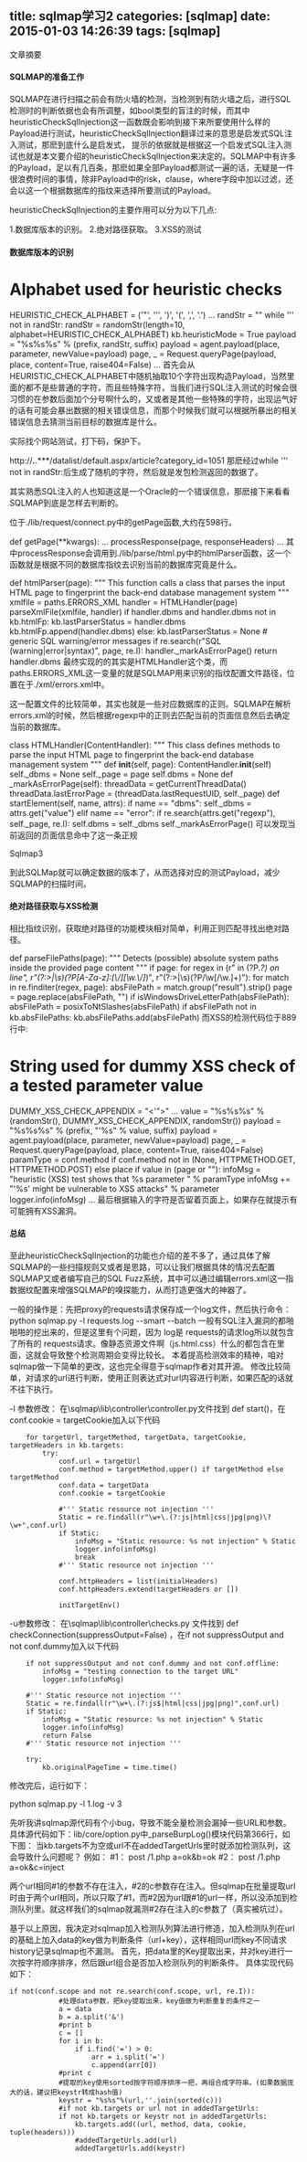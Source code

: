 title: sqlmap学习2
categories: [sqlmap]
date: 2015-01-03 14:26:39
tags: [sqlmap]
---

文章摘要
<!--more-->
#### SQLMAP的准备工作

SQLMAP在进行扫描之前会有防火墙的检测，当检测到有防火墙之后，进行SQL检测时的判断依据也会有所调整，如bool类型的盲注的时候，而其中heuristicCheckSqlInjection这一函数既会影响到接下来所要使用什么样的Payload进行测试，heuristicCheckSqlInjection翻译过来的意思是启发式SQL注入测试，那麽到底什么是启发式，
提示的依据就是根据这一个启发式SQL注入测试也就是本文要介绍的heuristicCheckSqlInjection来决定的。SQLMAP中有许多的Payload，足以有几百条，那麽如果全部Payload都测试一遍的话，无疑是一件很浪费时间的事情，除非Payload中的risk，clause，where字段中加以过滤，还会以这一个根据数据库的指纹来选择所要测试的Payload。

heuristicCheckSqlInjection的主要作用可以分为以下几点:

1.数据库版本的识别。
2.绝对路径获取。
3.XSS的测试

#### 数据库版本的识别

# Alphabet used for heuristic checks
HEURISTIC_CHECK_ALPHABET = ('"', '\'', ')', '(', ',', '.')
...
randStr = ""
while '\'' not in randStr:
    randStr = randomStr(length=10, alphabet=HEURISTIC_CHECK_ALPHABET)
kb.heuristicMode = True
payload = "%s%s%s" % (prefix, randStr, suffix)
payload = agent.payload(place, parameter, newValue=payload)
page, _ = Request.queryPage(payload, place, content=True, raise404=False)
...
首先会从HEURISTIC_CHECK_ALPHABET中随机抽取10个字符出现构造Payload，当然里面的都不是些普通的字符，而且些特殊字符，当我们进行SQL注入测试的时候会很习惯的在参数后面加个分号啊什么的，又或者是其他一些特殊的字符，出现运气好的话有可能会暴出数据的相关错误信息，而那个时候我们就可以根据所暴出的相关错误信息去猜测当前目标的数据库是什么。

实际找个网站测试，打下码，保护下。

http://***.***.***/datalist/default.aspx/article?category_id=1051
那麽经过while '\'' not in randStr:后生成了随机的字符，然后就是发包检测返回的数据了。

 

其实熟悉SQL注入的人也知道这是一个Oracle的一个错误信息，那麽接下来看看SQLMAP到底是怎样去判断的。

位于./lib/request/connect.py中的getPage函数,大约在598行。

def getPage(**kwargs):
    ...
    processResponse(page, responseHeaders)
    ...
其中processResponse会调用到./lib/parse/html.py中的htmlParser函数，这一个函数就是根据不同的数据库指纹去识别当前的数据库究竟是什么。

def htmlParser(page):
    """
    This function calls a class that parses the input HTML page to
    fingerprint the back-end database management system
    """
    xmlfile = paths.ERRORS_XML
    handler = HTMLHandler(page)
    parseXmlFile(xmlfile, handler)
    if handler.dbms and handler.dbms not in kb.htmlFp:
        kb.lastParserStatus = handler.dbms
        kb.htmlFp.append(handler.dbms)
    else:
        kb.lastParserStatus = None
    # generic SQL warning/error messages
    if re.search(r"SQL (warning|error|syntax)", page, re.I):
        handler._markAsErrorPage()
    return handler.dbms
最终实现的的其实是HTMLHandler这个类，而paths.ERRORS_XML这一变量的就是SQLMAP用来识别的指纹配置文件路径，位置在于./xml/errors.xml中。
 
<!-- Oracle -->
<dbms value="Oracle">
    <error regexp="\bORA-[0-9][0-9][0-9][0-9]"/>
    <error regexp="Oracle error"/>
    <error regexp="Oracle.*Driver"/>
    <error regexp="Warning.*\Woci_.*"/>
    <error regexp="Warning.*\Wora_.*"/>
</dbms>
这一配置文件的比较简单，其实也就是一些对应数据库的正则。SQLMAP在解析errors.xml的时候，然后根据regexp中的正则去匹配当前的页面信息然后去确定当前的数据库。

class HTMLHandler(ContentHandler):
    """
    This class defines methods to parse the input HTML page to
    fingerprint the back-end database management system
    """
    def __init__(self, page):
        ContentHandler.__init__(self)
        self._dbms = None
        self._page = page
        self.dbms = None
    def _markAsErrorPage(self):
        threadData = getCurrentThreadData()
        threadData.lastErrorPage = (threadData.lastRequestUID, self._page)
    def startElement(self, name, attrs):
        if name == "dbms":
            self._dbms = attrs.get("value")
        elif name == "error":
            if re.search(attrs.get("regexp"), self._page, re.I):
                self.dbms = self._dbms
                self._markAsErrorPage()
可以发现当前返回的页面信息命中了<error regexp="\bORA-[0-9][0-9][0-9][0-9]"/>这一条正规

Sqlmap3

 

到此SQLMap就可以确定数据的版本了，从而选择对应的测试Payload，减少SQLMAP的扫描时间。

#### 绝对路径获取与XSS检测

相比指纹识别，获取绝对路径的功能模块相对简单，利用正则匹配寻找出绝对路径。

def parseFilePaths(page):
    """
    Detects (possible) absolute system paths inside the provided page content
    """
    if page:
        for regex in (r" in (?P.*?) on line", r"(?:>|\s)(?P[A-Za-z]:[\\/][\w.\\/]*)", r"(?:>|\s)(?P/\w[/\w.]+)"):
            for match in re.finditer(regex, page):
                absFilePath = match.group("result").strip()
                page = page.replace(absFilePath, "")
                if isWindowsDriveLetterPath(absFilePath):
                    absFilePath = posixToNtSlashes(absFilePath)
                if absFilePath not in kb.absFilePaths:
                    kb.absFilePaths.add(absFilePath)
而XSS的检测代码位于889行中:

# String used for dummy XSS check of a tested parameter value
DUMMY_XSS_CHECK_APPENDIX = "<'\">"
    ...
    value = "%s%s%s" % (randomStr(), DUMMY_XSS_CHECK_APPENDIX, randomStr())
    payload = "%s%s%s" % (prefix, "'%s" % value, suffix)
    payload = agent.payload(place, parameter, newValue=payload)
    page, _ = Request.queryPage(payload, place, content=True, raise404=False)
    paramType = conf.method if conf.method not in (None, HTTPMETHOD.GET, HTTPMETHOD.POST) else place
    if value in (page or ""):
        infoMsg = "heuristic (XSS) test shows that %s parameter " % paramType
        infoMsg += "'%s' might be vulnerable to XSS attacks" % parameter
        logger.info(infoMsg)
    ...
最后根据输入的字符是否留着页面上，如果存在就提示有可能拥有XSS漏洞。

#### 总结

至此heuristicCheckSqlInjection的功能也介绍的差不多了，通过具体了解SQLMAP的一些扫描规则又或者是思路，可以让我们根据具体的情况去配置SQLMAP又或者编写自己的SQL Fuzz系统，其中可以通过编辑errors.xml这一指数据纹配置来增强SQLMAP的嗅探能力，从而打造更强大的神器了。




一般的操作是：先把proxy的requests请求保存成一个log文件，然后执行命令：
python sqlmap.py -l requests.log --smart --batch
一般有SQL注入漏洞的都啪啪啪的挖出来的，但是这里有个问题，因为 log是 requests的请求log所以就包含了所有的 requests请求。像静态资源文件啊（js.html.css）什么的都包含在里面，这就会导致整个检测周期会变得比较长。
    本着提高检测效率的精神，咱对sqlmap做一下简单的更改，这也完全得意于sqlmap作者对其开源。
修改比较简单，对请求的url进行判断，使用正则表达式对url内容进行判断，如果匹配的话就不往下执行。

-l 参数修改：
在\sqlmap\lib\controller\controller.py文件找到 def start()，在conf.cookie = targetCookie加入以下代码
```
    for targetUrl, targetMethod, targetData, targetCookie, targetHeaders in kb.targets:
        try:
            conf.url = targetUrl
            conf.method = targetMethod.upper() if targetMethod else targetMethod
            conf.data = targetData
            conf.cookie = targetCookie

            #''' Static resource not injection '''
            Static = re.findall(r"\w+\.(?:js|html|css|jpg|png)\?\w+",conf.url)
            if Static:
                infoMsg = "Static resource: %s not injection" % Static
                logger.info(infoMsg)
                break
            #''' Static resource not injection '''

            conf.httpHeaders = list(initialHeaders)
            conf.httpHeaders.extend(targetHeaders or [])

            initTargetEnv()
```

-u参数修改：
在\sqlmap\lib\controller\checks.py 文件找到 def checkConnection(suppressOutput=False) ，在if not suppressOutput and not conf.dummy加入以下代码

```
    if not suppressOutput and not conf.dummy and not conf.offline:
        infoMsg = "testing connection to the target URL"
        logger.info(infoMsg)

    #''' Static resource not injection '''
    Static = re.findall(r"\w+\.(?:js$|html|css|jpg|png)",conf.url)
    if Static:
        infoMsg = "Static resource: %s not injection" % Static
        logger.info(infoMsg)
        return False
    #''' Static resource not injection '''
    
    try:
        kb.originalPageTime = time.time()
```
 
修改完后，运行如下：
 
python sqlmap.py -l 1.log -v 3



先听我讲sqlmap源代码有个小bug，导致不能全量检测会漏掉一些URL和参数。
具体源代码如下：lib/core/option.py中_parseBurpLog()模块代码第366行，如下图：
当kb.targets不为空或url不在addedTargetUrls里时就添加检测队列，这会导致什么问题呢？
例如：
#1：
post /1.php
a=ok&b=ok
#2：
post /1.php
a=ok&c=inject

两个url相同#1的参数不存在注入，#2的c参数存在注入。但sqlmap在批量提取url时由于两个url相同，所以只取了#1，而#2因为url跟#1的url一样，所以没添加到检测队列里。就这样我们的sqlmap就漏测#2存在注入的c参数了（真实被坑过）。

基于以上原因，我决定对sqlmap加入检测队列算法进行修造，加入检测队列在url的基础上加入data的key做为判断条件（url+key），这样相同url而key不同请求history记录sqlmap也不漏测。
首先，把data里的Key提取出来，并对key进行一次按字符顺序排序，然后跟url组合是否加入检测队列的判断条件。
具体实现代码如下：
```
if not(conf.scope and not re.search(conf.scope, url, re.I)):
            #处理data参数，把key提取出来，key值做为判断重复的条件之一
            a = data
            b = a.split('&')
            #print b
            c = []
            for i in b:
                if i.find('=') > 0:
                    arr = i.split('=')
                    c.append(arr[0])
            #print c
            #提取的key使用sorted按字符顺序排序一把，再组合成字符串。(如果数据庞大的话，建议把keystr转成hash值)
            keystr = "%s%s"%(url,''.join(sorted(c)))
            #if not kb.targets or url not in addedTargetUrls:
            if not kb.targets or keystr not in addedTargetUrls:
                kb.targets.add((url, method, data, cookie, tuple(headers)))
                #addedTargetUrls.add(url)
                addedTargetUrls.add(keystr)

```